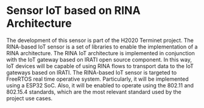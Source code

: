 Sensor IoT based on RINA Architecture
====================

The development of this sensor is part of the H2020 Terminet project. The RINA-based IoT sensor is a set of libraries to enable the implementation of a RINA architecture. The RINA IoT architecture is implemented in conjunction with the IoT gateway based on IRATI open source component. In this way, IoT devices will be capable of using RINA flows to transport data to the IoT gateways based on IRATI. The RINA-based IoT sensor is targeted to FreeRTOS real time operative system. Particularly, it will be implemented using a ESP32 SoC. Also, it will be enabled to operate using the 802.11 and 802.15.4 standards, which are the most relevant standard used by the project use cases.

